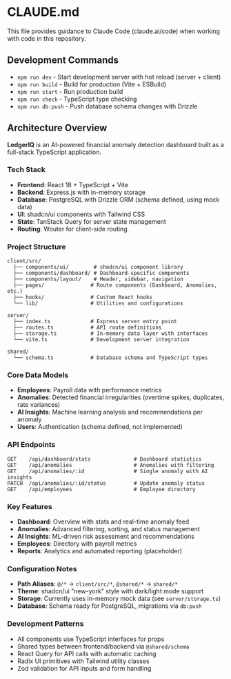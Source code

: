 # CLAUDE.md

This file provides guidance to Claude Code (claude.ai/code) when working with code in this repository.

## Development Commands

- `npm run dev` - Start development server with hot reload (server + client)
- `npm run build` - Build for production (Vite + ESBuild)
- `npm run start` - Run production build
- `npm run check` - TypeScript type checking
- `npm run db:push` - Push database schema changes with Drizzle

## Architecture Overview

**LedgerIQ** is an AI-powered financial anomaly detection dashboard built as a full-stack TypeScript application.

### Tech Stack
- **Frontend**: React 18 + TypeScript + Vite
- **Backend**: Express.js with in-memory storage
- **Database**: PostgreSQL with Drizzle ORM (schema defined, using mock data)
- **UI**: shadcn/ui components with Tailwind CSS
- **State**: TanStack Query for server state management
- **Routing**: Wouter for client-side routing

### Project Structure
```
client/src/
  ├── components/ui/        # shadcn/ui component library
  ├── components/dashboard/ # Dashboard-specific components
  ├── components/layout/    # Header, sidebar, navigation
  ├── pages/               # Route components (Dashboard, Anomalies, etc.)
  ├── hooks/               # Custom React hooks
  └── lib/                 # Utilities and configurations

server/
  ├── index.ts             # Express server entry point
  ├── routes.ts            # API route definitions
  ├── storage.ts           # In-memory data layer with interfaces
  └── vite.ts              # Development server integration

shared/
  └── schema.ts            # Database schema and TypeScript types
```

### Core Data Models
- **Employees**: Payroll data with performance metrics
- **Anomalies**: Detected financial irregularities (overtime spikes, duplicates, rate variances)
- **AI Insights**: Machine learning analysis and recommendations per anomaly
- **Users**: Authentication (schema defined, not implemented)

### API Endpoints
```
GET    /api/dashboard/stats              # Dashboard statistics
GET    /api/anomalies                    # Anomalies with filtering
GET    /api/anomalies/:id                # Single anomaly with AI insights
PATCH  /api/anomalies/:id/status         # Update anomaly status
GET    /api/employees                    # Employee directory
```

### Key Features
- **Dashboard**: Overview with stats and real-time anomaly feed
- **Anomalies**: Advanced filtering, sorting, and status management
- **AI Insights**: ML-driven risk assessment and recommendations
- **Employees**: Directory with payroll metrics
- **Reports**: Analytics and automated reporting (placeholder)

### Configuration Notes
- **Path Aliases**: `@/*` → `client/src/*`, `@shared/*` → `shared/*`
- **Theme**: shadcn/ui "new-york" style with dark/light mode support
- **Storage**: Currently uses in-memory mock data (see `server/storage.ts`)
- **Database**: Schema ready for PostgreSQL, migrations via `db:push`

### Development Patterns
- All components use TypeScript interfaces for props
- Shared types between frontend/backend via `@shared/schema`
- React Query for API calls with automatic caching
- Radix UI primitives with Tailwind utility classes
- Zod validation for API inputs and form handling
